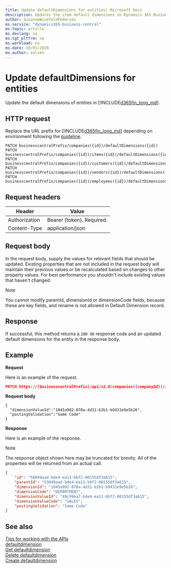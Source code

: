 ```yaml
---
title: Update defaultDimensions for entities| Microsoft Docs
description: Updates the item default dimensions in Dynamics 365 Business Central.
author: SusanneWindfeldPedersen
ms.service: "dynamics365-business-central"
ms.topic: article
ms.devlang: na
ms.tgt_pltfrm: na
ms.workload: na
ms.date: 10/01/2020
ms.author: solsen
---
```


# Update defaultDimensions for entities
Update the default dimensions of entities in [!INCLUDE[d365fin_long_md](../../includes/d365fin_long_md.md)].


## HTTP request
Replace the URL prefix for [!INCLUDE[d365fin_long_md](../../includes/d365fin_long_md.md)] depending on environment following the [guideline](../../v2.0/endpoints-apis-for-dynamics.md).
```
PATCH businesscentralPrefix/companies({id})/defaultDimensions({id})
PATCH businesscentralPrefix/companies({id})/items({id})/defaultDimensions({id})
PATCH businesscentralPrefix/companies({id})/customers({id})/defaultDimensions({id})
PATCH businesscentralPrefix/companies({id})/vendors({id})/defaultDimensions({id})
PATCH businesscentralPrefix/companies({id})/employees({id})/defaultDimensions({id})
```

## Request headers

|Header        |Value                    |
|--------------|-------------------------|
|Authorization |Bearer {token}. Required.|
|Content-Type  |application/json         |

## Request body
In the request body, supply the values for relevant fields that should be updated. Existing properties that are not included in the request body will maintain their previous values or be recalculated based on changes to other property values. For best performance you shouldn't include existing values that haven't changed.

> [!NOTE]  
> You cannot modify parentId, dimensionId or dimensionCode fields, because these are key fields, and rename is not allowed in Default Dimension record.

## Response
If successful, this method returns a `200 OK` response code and an updated default dimensions for the entity in the response body. 

## Example

**Request**

Here is an example of the request.

```json
PATCH https://{businesscentralPrefix}/api/v2.0/companies({companyId})/items({itemId})/defaultDimensions({itemId},{dimensionId})
```

**Request body**

```
{
  "dimensionValueId":"1045a902-070a-4d31-b2b1-b9431e9e5b26",
  "postingValidation":"Same Code"
}
```

**Response**

Here is an example of the response. 

> [!NOTE]  
>   The response object shown here may be truncated for brevity. All of the properties will be returned from an actual call.

```json
{
    "id": "5b049aad-bde4-ea11-bbf2-00155df3a615",
    "parentId": "53049aad-bde4-ea11-bbf2-00155df3a615",
    "dimensionId": "1045a902-070a-4d31-b2b1-b9431e9e5b26",
    "dimensionCode": "DEPARTMENT",
    "dimensionValueId": "49c99ea7-bde4-ea11-bbf2-00155df3a615",
    "dimensionValueCode": "SALES",
    "postingValidation": "Same Code"
}
```

## See also
[Tips for working with the APIs](/dynamics365/business-central/dev-itpro/developer/devenv-connect-apps-tips)    
[defaultdimension](../resources/dynamics_defaultdimension.md)    
[Get defaultdimension](dynamics_defaultdimension_Get.md)    
[Delete defaultdimension](dynamics_defaultdimension_Delete.md)    
[Create defaultdimension](dynamics_defaultdimension_Create.md)    

